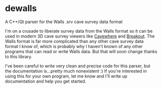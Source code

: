 # dewalls
A C++/Qt parser for the Walls .srv cave survey data format

I'm on a crusade to liberate survey data from the Walls format so it can be used in modern 3D cave survey viewers like [Cavewhere](https://github.com/Cavewhere/cavewhere) and [Breakout](https://github.com/jedwards1211/breakout).
The Walls format is far more complicated than any other cave survey data format I know of, which is probably why I
haven't known of any other programs that can read or write Walls data.  But that will soon change thanks to this library.

I've been careful to write very clean and precise code for this parser, but the documentation is...pretty much nonexistent :)  If you're interested in using this for your own program, let me know and I'll write up documentation and help you get started.
